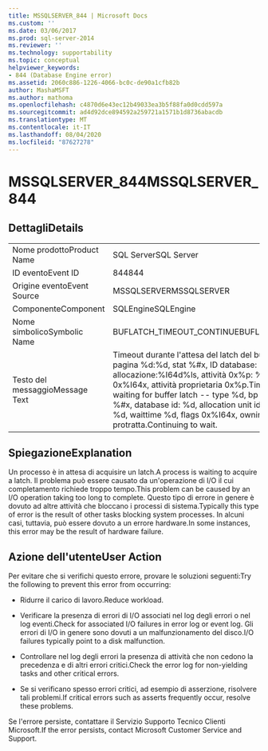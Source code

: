 ```yaml
---
title: MSSQLSERVER_844 | Microsoft Docs
ms.custom: ''
ms.date: 03/06/2017
ms.prod: sql-server-2014
ms.reviewer: ''
ms.technology: supportability
ms.topic: conceptual
helpviewer_keywords:
- 844 (Database Engine error)
ms.assetid: 2060c886-1226-4066-bc0c-de90a1cfb82b
author: MashaMSFT
ms.author: mathoma
ms.openlocfilehash: c4870d6e43ec12b49033ea3b5f88fa0d0cdd597a
ms.sourcegitcommit: ad4d92dce894592a259721a1571b1d8736abacdb
ms.translationtype: MT
ms.contentlocale: it-IT
ms.lasthandoff: 08/04/2020
ms.locfileid: "87627278"
---
```

# <a name="mssqlserver_844"></a><span data-ttu-id="53d57-102">MSSQLSERVER_844</span><span class="sxs-lookup"><span data-stu-id="53d57-102">MSSQLSERVER_844</span></span>
    
## <a name="details"></a><span data-ttu-id="53d57-103">Dettagli</span><span class="sxs-lookup"><span data-stu-id="53d57-103">Details</span></span>  
  
|||  
|-|-|  
|<span data-ttu-id="53d57-104">Nome prodotto</span><span class="sxs-lookup"><span data-stu-id="53d57-104">Product Name</span></span>|<span data-ttu-id="53d57-105">SQL Server</span><span class="sxs-lookup"><span data-stu-id="53d57-105">SQL Server</span></span>|  
|<span data-ttu-id="53d57-106">ID evento</span><span class="sxs-lookup"><span data-stu-id="53d57-106">Event ID</span></span>|<span data-ttu-id="53d57-107">844</span><span class="sxs-lookup"><span data-stu-id="53d57-107">844</span></span>|  
|<span data-ttu-id="53d57-108">Origine evento</span><span class="sxs-lookup"><span data-stu-id="53d57-108">Event Source</span></span>|<span data-ttu-id="53d57-109">MSSQLSERVER</span><span class="sxs-lookup"><span data-stu-id="53d57-109">MSSQLSERVER</span></span>|  
|<span data-ttu-id="53d57-110">Componente</span><span class="sxs-lookup"><span data-stu-id="53d57-110">Component</span></span>|<span data-ttu-id="53d57-111">SQLEngine</span><span class="sxs-lookup"><span data-stu-id="53d57-111">SQLEngine</span></span>|  
|<span data-ttu-id="53d57-112">Nome simbolico</span><span class="sxs-lookup"><span data-stu-id="53d57-112">Symbolic Name</span></span>|<span data-ttu-id="53d57-113">BUFLATCH_TIMEOUT_CONTINUE</span><span class="sxs-lookup"><span data-stu-id="53d57-113">BUFLATCH_TIMEOUT_CONTINUE</span></span>|  
|<span data-ttu-id="53d57-114">Testo del messaggio</span><span class="sxs-lookup"><span data-stu-id="53d57-114">Message Text</span></span>|<span data-ttu-id="53d57-115">Timeout durante l'attesa del latch del buffer: tipo %d, bp %p, pagina %d:%d, stat %#x, ID database: %d, ID unità di allocazione:%I64d%ls, attività 0x%p: %d, attesa %d, flag 0x%I64x, attività proprietaria 0x%p.</span><span class="sxs-lookup"><span data-stu-id="53d57-115">Time-out occurred while waiting for buffer latch -- type %d, bp %p, page %d:%d, stat %#x, database id: %d, allocation unit id: %I64d%ls, task 0x%p : %d, waittime %d, flags 0x%I64x, owning task 0x%p.</span></span>  <span data-ttu-id="53d57-116">L'attesa verrà protratta.</span><span class="sxs-lookup"><span data-stu-id="53d57-116">Continuing to wait.</span></span>|  
  
## <a name="explanation"></a><span data-ttu-id="53d57-117">Spiegazione</span><span class="sxs-lookup"><span data-stu-id="53d57-117">Explanation</span></span>  
 <span data-ttu-id="53d57-118">Un processo è in attesa di acquisire un latch.</span><span class="sxs-lookup"><span data-stu-id="53d57-118">A process is waiting to acquire a latch.</span></span> <span data-ttu-id="53d57-119">Il problema può essere causato da un'operazione di I/O il cui completamento richiede troppo tempo.</span><span class="sxs-lookup"><span data-stu-id="53d57-119">This problem can be caused by an I/O operation taking too long to complete.</span></span> <span data-ttu-id="53d57-120">Questo tipo di errore in genere è dovuto ad altre attività che bloccano i processi di sistema.</span><span class="sxs-lookup"><span data-stu-id="53d57-120">Typically this type of error is the result of other tasks blocking system processes.</span></span> <span data-ttu-id="53d57-121">In alcuni casi, tuttavia, può essere dovuto a un errore hardware.</span><span class="sxs-lookup"><span data-stu-id="53d57-121">In some instances, this error may be the result of hardware failure.</span></span>  
  
## <a name="user-action"></a><span data-ttu-id="53d57-122">Azione dell'utente</span><span class="sxs-lookup"><span data-stu-id="53d57-122">User Action</span></span>  
 <span data-ttu-id="53d57-123">Per evitare che si verifichi questo errore, provare le soluzioni seguenti:</span><span class="sxs-lookup"><span data-stu-id="53d57-123">Try the following to prevent this error from occurring:</span></span>  
  
-   <span data-ttu-id="53d57-124">Ridurre il carico di lavoro.</span><span class="sxs-lookup"><span data-stu-id="53d57-124">Reduce workload.</span></span>  
  
-   <span data-ttu-id="53d57-125">Verificare la presenza di errori di I/O associati nel log degli errori o nel log eventi.</span><span class="sxs-lookup"><span data-stu-id="53d57-125">Check for associated I/O failures in error log or event log.</span></span> <span data-ttu-id="53d57-126">Gli errori di I/O in genere sono dovuti a un malfunzionamento del disco.</span><span class="sxs-lookup"><span data-stu-id="53d57-126">I/O failures typically point to a disk malfunction.</span></span>  
  
-   <span data-ttu-id="53d57-127">Controllare nel log degli errori la presenza di attività che non cedono la precedenza e di altri errori critici.</span><span class="sxs-lookup"><span data-stu-id="53d57-127">Check the error log for non-yielding tasks and other critical errors.</span></span>  
  
-   <span data-ttu-id="53d57-128">Se si verificano spesso errori critici, ad esempio di asserzione, risolvere tali problemi.</span><span class="sxs-lookup"><span data-stu-id="53d57-128">If critical errors such as asserts frequently occur, resolve these problems.</span></span>  
  
 <span data-ttu-id="53d57-129">Se l'errore persiste, contattare il Servizio Supporto Tecnico Clienti Microsoft.</span><span class="sxs-lookup"><span data-stu-id="53d57-129">If the error persists, contact Microsoft Customer Service and Support.</span></span>  
  
  
